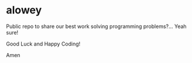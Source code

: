 # alowey
Public repo to share our best work solving programming problems?... Yeah sure!

Good Luck and Happy Coding!

Amen
